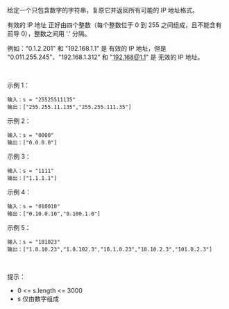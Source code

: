 给定一个只包含数字的字符串，复原它并返回所有可能的 IP 地址格式。

有效的 IP 地址 正好由四个整数（每个整数位于 0 到 255 之间组成，且不能含有前导 0），整数之间用 '.' 分隔。

例如："0.1.2.201" 和 "192.168.1.1" 是 有效的 IP 地址，但是 "0.011.255.245"、"192.168.1.312" 和 "192.168@1.1" 是 无效的 IP 地址。

 

示例 1：

    输入：s = "25525511135"
    输出：["255.255.11.135","255.255.111.35"]
示例 2：

    输入：s = "0000"
    输出：["0.0.0.0"]
示例 3：

    输入：s = "1111"
    输出：["1.1.1.1"]
示例 4：

    输入：s = "010010"
    输出：["0.10.0.10","0.100.1.0"]
示例 5：

    输入：s = "101023"
    输出：["1.0.10.23","1.0.102.3","10.1.0.23","10.10.2.3","101.0.2.3"]
 

提示：

- 0 <= s.length <= 3000
- s 仅由数字组成
